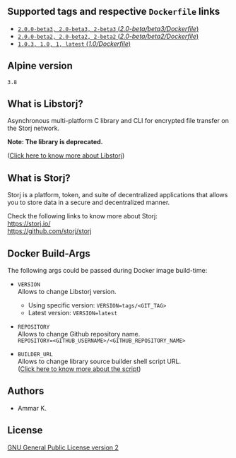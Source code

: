 ## Supported tags and respective `Dockerfile` links

* [`2.0.0-beta3, 2.0-beta3, 2-beta3` (*2.0-beta/beta3/Dockerfile*)](https://github.com/akai-z/docker-alpine-libstorj/blob/master/2.0-beta/beta3/Dockerfile)
* [`2.0.0-beta2, 2.0-beta2, 2-beta2` (*2.0-beta/beta2/Dockerfile*)](https://github.com/akai-z/docker-alpine-libstorj/blob/master/2.0-beta/beta2/Dockerfile)
* [`1.0.3, 1.0, 1, latest` (*1.0/Dockerfile*)](https://github.com/akai-z/docker-alpine-libstorj/blob/master/1.0/Dockerfile)

## Alpine version

`3.8`

## What is Libstorj?

Asynchronous multi-platform C library and CLI for encrypted file transfer on the Storj network.

**Note: The library is deprecated.**

([Click here to know more about Libstorj](https://github.com/storj/libstorj))

## What is Storj?

Storj is a platform, token, and suite of decentralized applications that allows you to store data in a secure and decentralized manner.

Check the following links to know more about Storj:  
https://storj.io/  
https://github.com/storj/storj

## Docker Build-Args

The following args could be passed during Docker image build-time:

* `VERSION`  
Allows to change Libstorj version.
  - Using specific version: `VERSION=tags/<GIT_TAG>`
  - Latest version: `VERSION=latest`

* `REPOSITORY`  
Allows to change Github repository name.  
`REPOSITORY=<GITHUB_USERNAME>/<GITHUB_REPOSITORY_NAME>`

* `BUILDER_URL`  
Allows to change library source builder shell script URL.  
([Click here to know more about the script](https://github.com/akai-z/libstorj-alpine-source-builder))

## Authors

* Ammar K.

## License

[GNU General Public License version 2](https://github.com/akai-z/docker-alpine-libstorj/blob/master/LICENSE)
